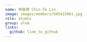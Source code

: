 ```yaml
---
name: 林晉德 Chin-Te Lin 
image: images/members/605415061.jpg 
role: alumni
group: alum
links:
  github: link_to_github 
---
```

